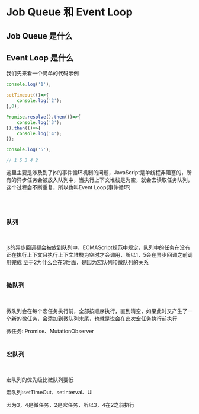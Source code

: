 # Job Queue 和 Event Loop

## Job Queue 是什么

## Event Loop 是什么

我们先来看一个简单的代码示例

```JavaScript
console.log('1');

setTimeout(()=>{
    console.log('2');
},0);

Promise.resolve().then(()=>{
    console.log('3');
}).then(()=>{
    console.log('4');
});

console.log('5');

// 1 5 3 4 2

```

这里主要是涉及到了js的事件循环机制的问题，JavaScript是单线程非阻塞的，所有的异步任务会被放入队列中，当执行上下文堆栈是为空，就会去读取任务队列，这个过程会不断重复，所以也叫Event Loop(事件循环)

<br/>
<br/>

### 队列
<br/>

js的异步回调都会被放到队列中，ECMAScript规范中规定，队列中的任务在没有正在执行上下文且执行上下文堆栈为空时才会调用，所以1，5会在异步回调之前调用完成
至于2为什么会在3后面，是因为宏队列和微队列的关系
<br/>
<br/>

### 微队列
<br/>

微队列会在每个宏任务执行前，全部按顺序执行，直到清空，如果此时又产生了一个新的微任务，会添加到微队列末尾，也就是说会在此次宏任务执行前执行

微任务: Promise、MutationObserver
<br/>
<br/>

### 宏队列
<br/>

宏队列的优先级比微队列要低

宏队列:setTimeOut、setInterval、UI

因为3，4是微任务，2是宏任务，所以3，4在2之前执行
